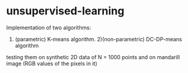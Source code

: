 # unsupervised-learning

Implementation of two algorithms: 
1) (parametric) K-means algorithm.
2)(non-parametric) DC-DP-means algorithm

testing them on synthetic 2D data of N = 1000 points and on mandarill image (RGB values of the pixels in it)

